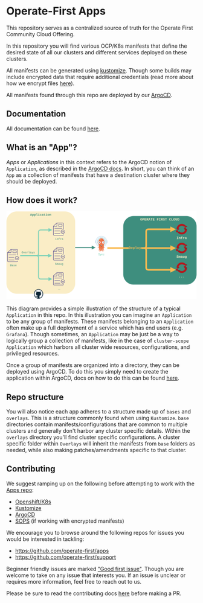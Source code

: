 # Operate-First Apps

This repository serves as a centralized source of truth for the Operate First Community Cloud Offering.

In this repository you will find various OCP/K8s manifests that define the desired state of all our clusters and different
services deployed on these clusters.

All manifests can be generated using [kustomize][kustomize]. Though some builds may include encrypted data that require
additional credentials (read more about how we encrypt files [here][encryption_docs]).

All manifests found through this repo are deployed by our [ArgoCD][argocd_instance].

## Documentation

All documentation can be found [here][docs].

## What is an "App"?

_Apps_ or _Applications_ in this context refers to the ArgoCD notion of `Application`, as described in the
[ArgoCD docs][argocd_core_concepts]. In short, you can think of an `App` as a collection of manifests that have a
destination cluster where they should be deployed.

## How does it work?

![](./docs/img/apps_repo.png)

This diagram provides a simple illustration of the structure of a typical `Application` in this repo. In this
illustration you can imagine an `Application` to be any group of manifests. These manifests belonging to an
`Application` often make up a full deployment of a service which has end users (e.g. `Grafana`). Though sometimes,
an `Application` may be just be a way to logically group a collection of manifests, like in the case of `cluster-scope`
`Application` which harbors all cluster wide resources, configurations, and privileged resources.

Once a group of manifests are organized into a directory, they can be deployed using ArgoCD. To do this you simply
need to create the application within ArgoCD, docs on how to do this can be found [here][argocd_add_app].

## Repo structure

You will also notice each app adheres to a structure made up of `bases` and `overlays`. This is a structure commonly
found when using `Kustomize`. `base` directories contain manifests/configurations that are common to multiple clusters
and generally don't harbor any cluster specific details. Within the `overlays` directory you'll find cluster specific
configurations. A cluster specific folder within `Overlays` will inherit the manifests from `base` folders as needed,
while also making patches/amendments specific to that cluster.

## Contributing

We suggest ramping up on the following before attempting to work with the [Apps repo][apps_repo]:

- [Openshift/K8s][learn_ocp]
- [Kustomize][kustomize]
- [ArgoCD][argocd_core_concepts]
- [SOPS][sops] (if working with encrypted manifests)

We encourage you to browse around the following repos for issues you would be interested in tackling:

- https://github.com/operate-first/apps
- https://github.com/operate-first/support

Beginner friendly issues are marked ["Good first issue"][good_first_issue]. Though you are welcome to take on any issue
that interests you. If an issue is unclear or requires more information, feel free to reach out to us.

Please be sure to read the contributing docs [here][contributing] before making a PR.

[apps_repo]: https://github.com/operate-first/apps
[docs]: https://www.operate-first.cloud/apps/content/README.html
[kustomize]: https://kustomize.io/
[encryption_docs]: https://www.operate-first.cloud/apps/content/argocd-gitops/encrypting_applications.html
[argocd_instance]: https://argocd.operate-first.cloud/applications
[argocd_core_concepts]: https://argo-cd.readthedocs.io/en/stable/core_concepts/
[contributing]: https://github.com/operate-first/apps/blob/master/contributing.md
[learn_ocp]: https://developers.redhat.com/learn
[sops]: https://github.com/mozilla/sops
[argocd_add_app]: https://www.operate-first.cloud/apps/content/argocd-gitops/add_application.html
[good_first_issue]: https://github.com/search?q=org%3Aoperate-first+label%3A%22good+first+issue%22+is%3Aopen&type=issues
